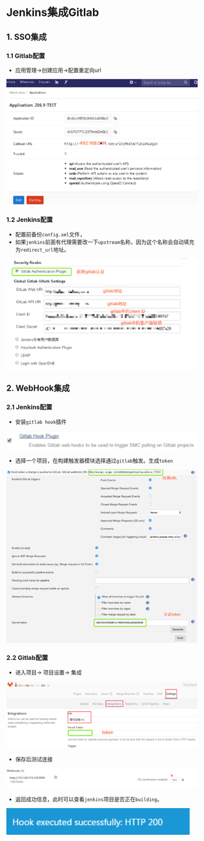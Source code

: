 # Jenkins集成Gitlab

## 1. SSO集成

### 1.1 Gitlab配置

* 应用管理->创建应用->配置重定向url

![Alt Image Text](images/10_1.png "body image") 

### 1.2 Jenkins配置

* 配置前备份`config.xml`文件，
* 如果`jenkins`前面有代理需要改一下`upstream`名称，因为这个名称会自动填充为`redirect_url`地址。 

![Alt Image Text](images/10_2.png "body image")

## 2. WebHook集成

### 2.1 Jenkins配置

* 安装`gitlab hook`插件

![Alt Image Text](images/10_3.png "body image")

* 选择一个项目，在构建触发器模块选择通过`gitlab`触发。生成`token`

![Alt Image Text](images/10_4.png "body image")

### 2.2 Gitlab配置

* 进入项目-> 项目设置-> 集成 

![Alt Image Text](images/10_5.png "body image")

* 保存后测试连接 

![Alt Image Text](images/10_6.png "body image")

* 返回成功信息，此时可以查看`jenkins`项目是否正在`building`。 

![Alt Image Text](images/10_7.png "body image")






 



